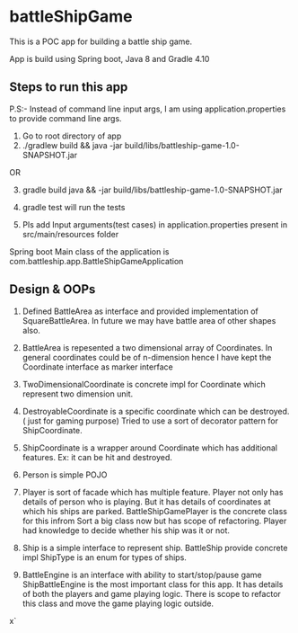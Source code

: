 # battleShipGame

This is a POC app for building a battle ship game.

App is build using Spring boot, Java 8 and Gradle 4.10

## Steps to run this app

P.S:- Instead of command line input args, I am using application.properties to provide command line args.

1)  Go to root directory of app
2) ./gradlew build && java -jar build/libs/battleship-game-1.0-SNAPSHOT.jar

  OR

3) gradle build java && -jar build/libs/battleship-game-1.0-SNAPSHOT.jar

4) gradle test will run the tests

5) Pls add Input arguments(test cases) in application.properties present in src/main/resources folder

Spring boot Main class of the application is com.battleship.app.BattleShipGameApplication

## Design & OOPs

1) Defined BattleArea as interface and provided implementation of SquareBattleArea.
   In future we may have battle area of other shapes also.

2) BattleArea is repesented a two dimensional array of Coordinates.
   In general coordinates could be of n-dimension hence I have kept the Coordinate interface as marker interface

3) TwoDimensionalCoordinate is concrete impl for Coordinate which represent two dimension unit.

4) DestroyableCoordinate is a specific coordinate which can be destroyed. ( just for gaming purpose)
   Tried to use a sort of decorator pattern for ShipCoordinate.

5) ShipCoordinate is a wrapper around  Coordinate which has additional features.
   Ex: it can be hit and destroyed.

6) Person is simple POJO

7) Player is sort of facade which has multiple feature. Player not only has details of person who is playing.
   But it has details of coordinates at which his ships are parked.
   BattleShipGamePlayer is the concrete class for this infrom Sort a big class now but has scope of refactoring.
   Player had knowledge to decide whether his ship was it or not.

8) Ship is a simple interface to represent ship.
   BattleShip provide concrete impl
   ShipType is an enum for types of ships.

9) BattleEngine is an interface with ability to start/stop/pause game
   ShipBattleEngine is the most important class for this app.
   It has details of both the players and game playing logic.
   There is scope to refactor this class and move the game playing logic outside.










x`




